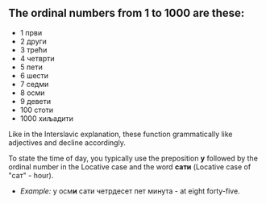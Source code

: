 ## The ordinal numbers from 1 to 1000 are these:
* 1 први
* 2 други
* 3 трећи
* 4 четврти
* 5 пети
* 6 шести
* 7 седми
* 8 осми
* 9 девети
* 100 стоти
* 1000 хиљадити

Like in the Interslavic explanation, these function grammatically like adjectives and decline accordingly.

To state the time of day, you typically use the preposition **у** followed by the ordinal number in the Locative case and the word **сати** (Locative case of "сат" - hour).

* *Example:* у осм**и** сати четрдесет пет минута - at eight forty-five.